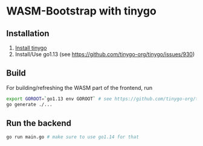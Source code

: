 # WASM-Bootstrap with tinygo

## Installation
1. [Install tinygo](https://tinygo.org/getting-started/)
2. Install/Use go1.13 (see https://github.com/tinygo-org/tinygo/issues/930)

## Build
For building/refreshing the WASM part of the frontend, run
```bash
export GOROOT=`go1.13 env GOROOT` # see https://github.com/tinygo-org/tinygo/issues/930#issuecomment-605597556
go generate ./...
```

## Run the backend
```bash
go run main.go # make sure to use go1.14 for that
```
